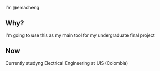 I’m @emacheng
## Why?
I'm going to use this as my main tool for my undergraduate final project
## Now
  Currently studyng Electrical Engineering at UIS (Colombia)
